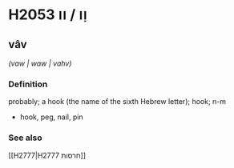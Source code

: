 # H2053 וָו / וו

## vâv

_(vaw | waw | vahv)_

### Definition

probably; a hook (the name of the sixth Hebrew letter); hook; n-m

- hook, peg, nail, pin

### See also

[[H2777|H2777 חרסות]]
